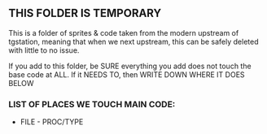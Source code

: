 ## THIS FOLDER IS TEMPORARY

This is a folder of sprites & code taken from the modern upstream of tgstation, meaning that when we next upstream, this can be safely deleted with little to no issue.

If you add to this folder, be SURE everything you add does not touch the base code at ALL.
If it NEEDS TO, then WRITE DOWN WHERE IT DOES BELOW


### LIST OF PLACES WE TOUCH MAIN CODE:

- FILE - PROC/TYPE
